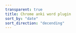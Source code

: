 ```yaml
---
transparent: true
title: Chrome anki word plugin
sort_by: "date"
sort_direction: "decending"
---
```

